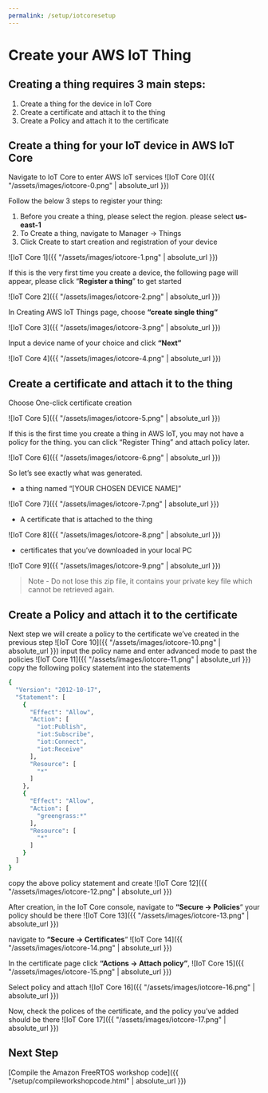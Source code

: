 ```yaml
---
permalink: /setup/iotcoresetup
---
```

# Create your AWS IoT Thing

## Creating a thing requires 3 main steps:

1. Create a thing for the device in IoT Core
2. Create a certificate and attach it to the thing
3. Create a Policy and attach it to the certificate

## Create a thing for your IoT device in AWS IoT Core

Navigate to IoT Core to enter AWS IoT services
![IoT Core 0]({{ "/assets/images/iotcore-0.png" | absolute_url }})

Follow the below 3 steps to register your thing:

1. Before you create a thing, please select the region. please select **us-east-1**
2. To Create a thing, navigate to Manager → Things
3. Click Create to start creation and registration of your device

![IoT Core 1]({{ "/assets/images/iotcore-1.png" | absolute_url }})

If this is the very first time you create a device, the following page will appear, please click “**Register a thing**” to get started

![IoT Core 2]({{ "/assets/images/iotcore-2.png" | absolute_url }})

In Creating AWS IoT Things page, choose **“create single thing“**

![IoT Core 3]({{ "/assets/images/iotcore-3.png" | absolute_url }})

Input a device name of your choice and click **“Next”**

![IoT Core 4]({{ "/assets/images/iotcore-4.png" | absolute_url }})

## Create a certificate and attach it to the thing

Choose One-click certificate creation

![IoT Core 5]({{ "/assets/images/iotcore-5.png" | absolute_url }})

If this is the first time you create a thing in AWS IoT, you may not have a policy for the thing. you can click “Register Thing” and attach policy later.

![IoT Core 6]({{ "/assets/images/iotcore-6.png" | absolute_url }})

So let’s see exactly what was generated.

* a thing named “[YOUR CHOSEN DEVICE NAME]”

![IoT Core 7]({{ "/assets/images/iotcore-7.png" | absolute_url }})

* A certificate that is attached to the thing

![IoT Core 8]({{ "/assets/images/iotcore-8.png" | absolute_url }})

* certificates that you’ve downloaded in your local PC

![IoT Core 9]({{ "/assets/images/iotcore-9.png" | absolute_url }})


> Note - Do not lose this zip file, it contains your private key file which cannot be retrieved again.

## Create a Policy and attach it to the certificate

Next step we will create a policy to the certificate we’ve created in the previous step
![IoT Core 10]({{ "/assets/images/iotcore-10.png" | absolute_url }})
input the policy name and enter advanced mode to past the policies
![IoT Core 11]({{ "/assets/images/iotcore-11.png" | absolute_url }})
copy the following policy statement into the statements


```bash
{
  "Version": "2012-10-17",
  "Statement": [
    {
      "Effect": "Allow",
      "Action": [
        "iot:Publish",
        "iot:Subscribe",
        "iot:Connect",
        "iot:Receive"
      ],
      "Resource": [
        "*"
      ]
    },
    {
      "Effect": "Allow",
      "Action": [
        "greengrass:*"
      ],
      "Resource": [
        "*"
      ]
    }
  ]
}
```

copy the above policy statement and create
![IoT Core 12]({{ "/assets/images/iotcore-12.png" | absolute_url }})

After creation, in the IoT Core console, navigate to **“Secure → Policies**“ your policy should be there 
![IoT Core 13]({{ "/assets/images/iotcore-13.png" | absolute_url }})

navigate to **“Secure → Certificates**“ 
![IoT Core 14]({{ "/assets/images/iotcore-14.png" | absolute_url }})

In the certificate page click **“Actions → Attach policy”**, 
![IoT Core 15]({{ "/assets/images/iotcore-15.png" | absolute_url }})

Select policy and attach
![IoT Core 16]({{ "/assets/images/iotcore-16.png" | absolute_url }})

Now, check the polices of the certificate, and the policy you’ve added should be there
![IoT Core 17]({{ "/assets/images/iotcore-17.png" | absolute_url }})


## Next Step

[Compile the Amazon FreeRTOS workshop code]({{ "/setup/compileworkshopcode.html" | absolute_url }})

